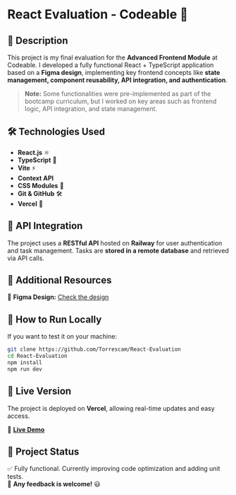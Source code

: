 # React Evaluation - Codeable 🎯

## 📌 Description

This project is my final evaluation for the **Advanced Frontend Module** at Codeable. I developed a fully functional React + TypeScript application based on a **Figma design**, implementing key frontend concepts like **state management, component reusability, API integration, and authentication**.

> **Note:** Some functionalities were pre-implemented as part of the bootcamp curriculum, but I worked on key areas such as frontend logic, API integration, and state management.

## 🛠️ Technologies Used

- **React.js** ⚛️
- **TypeScript** 🦕
- **Vite** ⚡
- **Context API**
- **CSS Modules** 🎨
- **Git & GitHub** 🛠
- **Vercel** 🚀

## 📌 API Integration

The project uses a **RESTful API** hosted on **Railway** for user authentication and task management. Tasks are **stored in a remote database** and retrieved via API calls.

## 📎 Additional Resources

🎨 **Figma Design:** [Check the design](https://www.figma.com/design/QJQjUm1zlJmtB7NrVFKBwX/React-Evaluation?node-id=1-2&t=dWIs4eaoM0Xcx3K6-0)

## 🔹 How to Run Locally

If you want to test it on your machine:

```bash
git clone https://github.com/Torrescam/React-Evaluation
cd React-Evaluation
npm install
npm run dev
```

## 🔴 Live Version

The project is deployed on **Vercel**, allowing real-time updates and easy access.

🔗 **[Live Demo](https://react-evaluation-codeable.vercel.app/)**

## 📌 Project Status

✅ Fully functional. Currently improving code optimization and adding unit tests.  
📌 **Any feedback is welcome!** 😃

